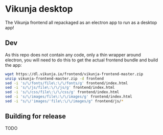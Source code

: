 # Vikunja desktop

The Vikunja frontend all repackaged as an electron app to run as a desktop app!

## Dev

As this repo does not contain any code, only a thin wrapper around electron, you will need to do this to get the 
actual frontend bundle and build the app:

```bash
wget https://dl.vikunja.io/frontend/vikunja-frontend-master.zip
unzip vikunja-frontend-master.zip -d frontend
sed -i 's/\/fonts/file\:\/\/fonts/g' frontend/index.html
sed -i 's/\/js/file\:\/\/js/g' frontend/index.html      
sed -i 's/\/css/file\:\/\/css/g' frontend/index.html    
sed -i 's/\/images/file\:\/\/images/g' frontend/index.html
sed -i "s/\/'images/'file\:\/\/images/g" frontend/js/*
```

## Building for release

TODO
